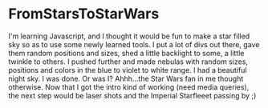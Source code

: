 # FromStarsToStarWars
I'm learning Javascript, and I thought it would be fun to make a star filled sky so as to use some newly learned tools. I put a lot of divs out there, gave them random positions and sizes, shed a little backlight to some, a little twinkle to others. I pushed further and made nebulas with random sizes, positions and colors in the blue to violet to white range. I had a beautiful night sky. I was done. Or was I?
Ahhh...the Star Wars fan in me thought otherwise. Now that I got the intro kind of working (need media queries), the next step would be laser shots and the Imperial Starfleeet passing by ;)